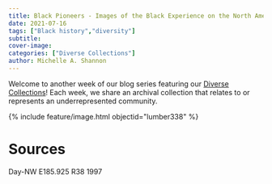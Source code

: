 ```yaml
---
title: Black Pioneers - Images of the Black Experience on the North American Frontier
date: 2021-07-16
tags: ["Black history","diversity"]
subtitle: 
cover-image: 
categories: ["Diverse Collections"]
author: Michelle A. Shannon
---
```


Welcome to another week of our blog series featuring our [Diverse Collections](https://harvester.lib.uidaho.edu/series/diversecollections.html)! Each week, we share an archival collection that relates to or represents an underrepresented community.

{% include feature/image.html objectid="lumber338" %}

# Sources

Day-NW E185.925 R38 1997